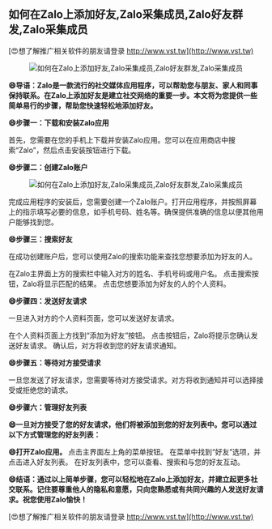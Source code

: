 ## **如何在Zalo上添加好友,Zalo采集成员,Zalo好友群发,Zalo采集成员**

[😍想了解推广相关软件的朋友请登录 http://www.vst.tw](http://www.vst.tw)

 <center><img src="https://vst.tw/MP4/tuiguang/png/3.png" alt="如何在Zalo上添加好友,Zalo采集成员,Zalo好友群发,Zalo采集成员"></center>

**😄导语：Zalo是一款流行的社交媒体应用程序，可以帮助您与朋友、家人和同事保持联系。在Zalo上添加好友是建立社交网络的重要一步。本文将为您提供一些简单易行的步骤，帮助您快速轻松地添加好友。**

**😄步骤一：下载和安装Zalo应用**

首先，您需要在您的手机上下载并安装Zalo应用。您可以在应用商店中搜索“Zalo”，然后点击安装按钮进行下载。

**😄步骤二：创建Zalo账户**

 <center><img src="https://vst.tw/MP4/tuiguang/png/7.png" alt="如何在Zalo上添加好友,Zalo采集成员,Zalo好友群发,Zalo采集成员"></center>

完成应用程序的安装后，您需要创建一个Zalo账户。打开应用程序，并按照屏幕上的指示填写必要的信息，如手机号码、姓名等。确保提供准确的信息以便其他用户能够找到您。

**😄步骤三：搜索好友**

在成功创建账户后，您可以使用Zalo的搜索功能来查找您想要添加为好友的人。

在Zalo主界面上方的搜索栏中输入对方的姓名、手机号码或用户名。
点击搜索按钮，Zalo将显示匹配的结果。
点击您想要添加为好友的人的个人资料。

**😄步骤四：发送好友请求**

一旦进入对方的个人资料页面，您可以发送好友请求。

在个人资料页面上方找到“添加为好友”按钮。
点击按钮后，Zalo将提示您确认发送好友请求。
确认后，对方将收到您的好友请求通知。

**😄步骤五：等待对方接受请求**

一旦您发送了好友请求，您需要等待对方接受请求。对方将收到通知并可以选择接受或拒绝您的请求。

**😄步骤六：管理好友列表**

**😄一旦对方接受了您的好友请求，他们将被添加到您的好友列表中。您可以通过以下方式管理您的好友列表：**

**😄打开Zalo应用。**
点击主界面左上角的菜单按钮。
在菜单中找到“好友”选项，并点击进入好友列表。
在好友列表中，您可以查看、搜索和与您的好友互动。

**😄结语：通过以上简单步骤，您可以轻松地在Zalo上添加好友，并建立起更多社交联系。记住要尊重他人的隐私和意愿，只向您熟悉或有共同兴趣的人发送好友请求。祝您使用Zalo愉快！**

[😍想了解推广相关软件的朋友请登录 http://www.vst.tw](http://www.vst.tw)



